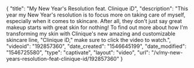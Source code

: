 {
    "title": "My New Year's Resolution feat. Clinique iD",
    "description": "This year my New Year's resolution is to focus more on taking care of myself, especially when it comes to skincare. After all, they don't just say great makeup starts with great skin for nothing! To find out more about how I'm transforming my skin with Clinique's new amazing and customizable skincare line, \"Clinique iD,\" make sure to click the video to watch.",
    "videoid": "192857360",
    "date_created": "1546645199",
    "date_modified": "1546725580",
    "type": "captivate",
    "layout": "video",
    "url": "\/v\/my-new-years-resolution-feat-clinique-id\/192857360"
}